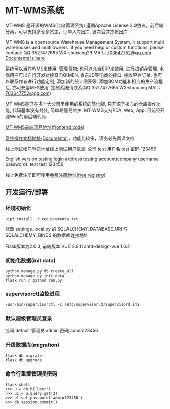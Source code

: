 # MT-WMS系统

MT-WMS 是开源的WMS(仓储管理系统)
遵循Apache License 2.0协议，前后端分离，可以支持多仓多货主，订单入库出库, 波次合并拣货出库.


MT-WMS is a opensource Warehouse Management System, it support multi warehouses and multi owners.
if you need help or custom functions, please contact: QQ 3527477665 WX:shuxiang29 MAIL: 703647752@qq.com
[Documents is here](http://47.96.118.117/static/wms-docs/mt-wms.html)


系统可以当作WMS来使用, 管理货物; 也可以充当ERP来使用, 进行进销存管理. 电商用户可以自行开发对接奇门QIMEN, 京东JD等电商的接口, 接收平台订单. 也可以联系作者进行功能定制, 添加新的统计图表等. 添加BOM功能和相应的生产流程后, 亦可充当MES使用. 定制系统请联系(QQ 3527477665 WX:shuxiang MAIL: 703647752@qq.com)

MT-WMS是已在多个大公司里使用的系统的简化版, 只开源了核心的仓库操作功能, 代码基本没有封装, 简单易懂易维护. MT-WMS支持PDA, Web, App. 目前只开源Web的前后端代码.


[MT-WMS前端项目地址(frontend code)](https://github.com/shuxiang/MT-WMS-Front)

[系统操作文档地址(Documents)](http://47.96.118.117/static/wms-docs/mt-wms.html)，功能比较多，请务必先阅读文档

[线上测试帐户登录地址](http://47.96.118.117:5070/auth/login)线上测试用户信息: 公司 test 用户名 test  密码 123456 

[English version testing login address](http://47.96.118.117:5070/auth/login/en)
testing account(company username password):  test  test 123456 

线上免费注册即可使用[免费注册地址(free registry)](http://47.96.118.117:5070/auth/register)

## 开发运行/部署


### 环境初始化
```
pip3 install -r requirements.txt
```
修改 settings_local.py 的 SQLALCHEMY_DATABASE_URI 与 SQLALCHEMY_BINDS 的数据库连接地址

Flask版本为2.0.3, 前端版本 VUE 2.6.11 antd-design-vue 1.6.2


### 初始化数据(init data)
```
python manage.py db create_all
python manage.py init_data
flask run / python run.py
```

### supervisorctl监控进程
```
/usr/bin/supervisorctl -c /etc/supervisor.d/supervisord.ini
```

### 默认超级管理员登录 
公司 default
管理员 admin
密码 admin123456

### 升级数据库(migration)
```
flask db migrate
flask db upgrade
```

### 命令行重置管理员密码
```
flask shell
>>> u = db.M('User')
>>> u1 = u.query.get(2)
>>> u1.set_password('admin123456')
>>> db.session.commit()
```
